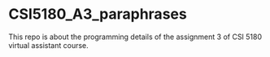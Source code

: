 # CSI5180_A3_paraphrases
This repo is about the programming details of the assignment 3 of CSI 5180 virtual assistant course.
